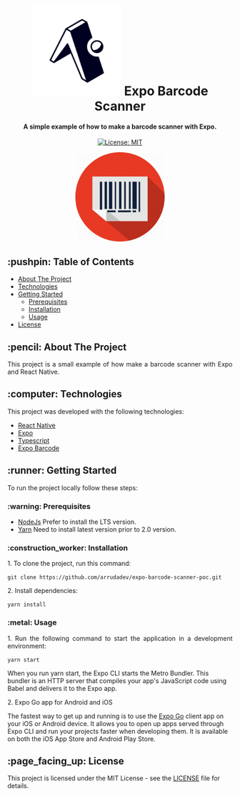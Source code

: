 <h1 align="center">
  <div style="display: inline-block;">
    <img src="https://raw.githubusercontent.com/arrudadev/expo-barcode-scanner-poc/main/.github/expo-logo.png" height="200" />
  </div>
  Expo Barcode Scanner
  <br>
</h1>

<h4 align="center">A simple example of how to make a barcode scanner with Expo.</h4>

<div align="center">

  [![License: MIT](https://img.shields.io/badge/License-MIT-brightgreen.svg)](https://opensource.org/licenses/MIT)
  
</div>

<div align="center">
  <img src="https://raw.githubusercontent.com/arrudadev/expo-barcode-scanner-poc/main/.github/barcode-icon.png" height="200" alt="cover" />
</div>


<h2 id="table-of-contents"> :pushpin: Table of Contents</h2>

* [About The Project](#about-the-project)
* [Technologies](#technologies)
* [Getting Started](#getting-started)
   * [Prerequisites](#prerequisites)
   * [Installation](#installation)
   * [Usage](#usage)
* [License](#license)

<h2 id="about-the-project"> :pencil: About The Project</h2>

<p align="justify">
  This project is a small example of how make a barcode scanner with Expo and React Native.
</p>

<h2 id="technologies"> :computer: Technologies</h2>

This project was developed with the following technologies:

- [React Native](https://reactjs.org)
- [Expo](https://expo.dev/)
- [Typescript](https://www.typescriptlang.org/)
- [Expo Barcode](https://docs.expo.dev/versions/latest/sdk/bar-code-scanner/)

<h2 id="getting-started"> :runner: Getting Started</h2>

<p align="justify">
  To run the project locally follow these steps:
</p>

<h3 id="prerequisites"> :warning: Prerequisites</h3>

- [NodeJs](https://nodejs.org/en/) Prefer to install the LTS version.
- [Yarn](https://yarnpkg.com/) Need to install latest version prior to 2.0 version.

<h3 id="installation"> :construction_worker: Installation</h3>

<p align="justify">
  1. To clone the project, run this command:
</p>

```
git clone https://github.com/arrudadev/expo-barcode-scanner-poc.git
```

<p align="justify">
  2. Install dependencies:
</p>

```
yarn install
```

<h3 id="usage"> :metal: Usage</h3>

<p align="justify">
  1. Run the following command to start the application in a development environment:
</p>

```
yarn start
```

When you run yarn start, the Expo CLI starts the Metro Bundler. This bundler is an HTTP server that compiles your app's JavaScript code using Babel and delivers it to the Expo app.

<p align="justify">
  2. Expo Go app for Android and iOS
</p>

The fastest way to get up and running is to use the [Expo Go](https://expo.dev/client) client app on your iOS or Android device. It allows you to open up apps served through Expo CLI and run your projects faster when developing them. It is available on both the iOS App Store and Android Play Store.

<h2 id="license"> :page_facing_up: License</h2>

This project is licensed under the MIT License - see the [LICENSE](LICENSE) file for details.
